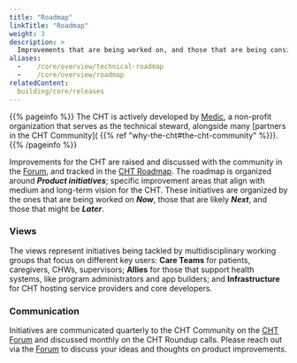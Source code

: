 ```yaml
---
title: "Roadmap"
linkTitle: "Roadmap"
weight: 3
description: >
  Improvements that are being worked on, and those that are being considered next
aliases:
  -    /core/overview/technical-roadmap
  -    /core/overview/roadmap
relatedContent:
  building/core/releases
---
```


{{% pageinfo %}}
The CHT is actively developed by [Medic](https://medic.org), a non-profit organization that serves as the technical steward, alongside many [partners in the CHT Community]( {{% ref "why-the-cht#the-cht-community" %}}).
{{% /pageinfo %}}

Improvements for the CHT are raised and discussed with the community in the [Forum](https://forum.communityhealthtoolkit.org/c/product/23), and tracked in the [CHT Roadmap](https://roadmap.communityhealthtoolkit.org). The roadmap is organized around _**Product initiatives**_; specific improvement areas that align with medium and long-term vision for the CHT. These initiatives are organized by the ones that are being worked on _**Now**_, those that are likely _**Next**_, and those that might be _**Later**_. 

### Views
The views represent initiatives being tackled by multidisciplinary working groups that focus on different key users: **Care Teams** for patients, caregivers, CHWs, supervisors; **Allies** for those that support health systems, like program administrators and app builders; and **Infrastructure** for CHT hosting service providers and core developers.

### Communication
Initiatives are communicated quarterly to the CHT Community on the [CHT Forum](https://forum.communityhealthtoolkit.org/c/product/roadmaps/25) and discussed monthly on the CHT Roundup calls. Please reach out via the [Forum](https://forum.communityhealthtoolkit.org/c/product/23) to discuss your ideas and thoughts on product improvements.
